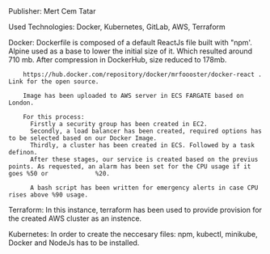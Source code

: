 ##
Publisher: Mert Cem Tatar

Used Technologies: Docker, Kubernetes, GitLab, AWS, Terraform

Docker: Dockerfile is composed of a default ReactJs file built with "npm'. Alpine used as a base to lower the initial size of it. 
        Which resulted around 710 mb. After compression in DockerHub, size reduced to 178mb. 
        
        https://hub.docker.com/repository/docker/mrfoooster/docker-react .   Link for the open source.
        
        Image has been uploaded to AWS server in ECS FARGATE based on London. 
        
        For this process:
          Firstly a security group has been created in EC2.
          Secondly, a load balancer has been created, required options has to be selected based on our Docker Image.
          Thirdly, a cluster has been created in ECS. Followed by a task definon.
          After these stages, our service is created based on the previus points. As requested, an alarm has been set for the CPU usage if it goes %50 or             %20. 
          
          A bash script has been written for emergency alerts in case CPU rises above %90 usage.

Terraform: In this instance, terraform has been used to provide provision for the created AWS cluster as an instence. 

Kubernetes: In order to create the neccesary files: npm, kubectl, minikube, Docker and NodeJs has to be installed.

            
